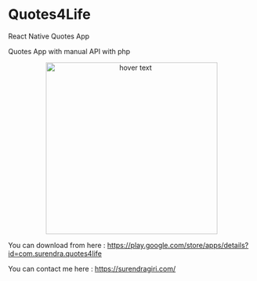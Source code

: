 # Quotes4Life
React Native Quotes App

Quotes App with manual API with php

<p align="center">
  <img src="https://play-lh.googleusercontent.com/aYHNei6u0C3VBy96i-cwpDd4ex5rCQO9GVt_f5LoI7-0O2_5aWficA_DinjHORdGnA=w1440-h821-rw" width="350" title="hover text">
</p>

You can download from here : https://play.google.com/store/apps/details?id=com.surendra.quotes4life

You can contact me here : https://surendragiri.com/
